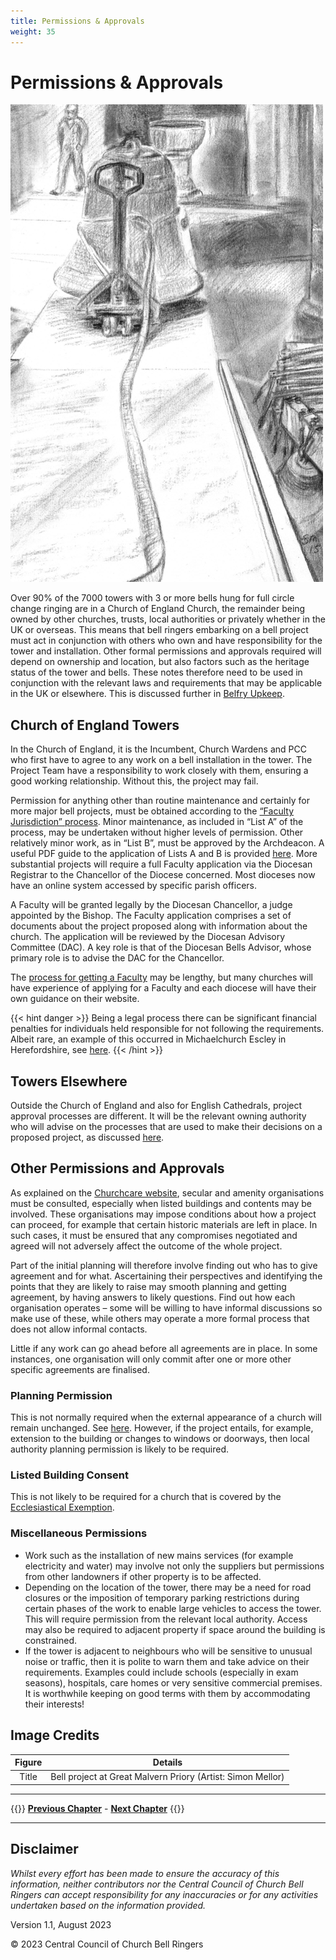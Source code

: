 ```yaml
---
title: Permissions & Approvals
weight: 35
---
```


# Permissions & Approvals

![Dragging bell along aisle](dragging-bell-aisle.jpg)

Over 90% of the 7000 towers with 3 or more bells hung for full circle change ringing are in a Church of England Church, the remainder being owned by other churches, trusts, local authorities or privately whether in the UK or overseas. This means that bell ringers embarking on a bell project must act in conjunction with others who own and have responsibility for the tower and installation. Other formal permissions and approvals required will depend on ownership and location, but also factors such as the heritage status of the tower and bells. These notes therefore need to be used in conjunction with the relevant laws and requirements that may be applicable in the UK or elsewhere.  This is discussed further in [Belfry Upkeep](https://belfryupkeep.cccbr.org.uk/docs/020-permissions).

## Church of England Towers

In the Church of England, it is the Incumbent, Church Wardens and PCC who first have to agree to any work on a bell installation in the tower. The Project Team have a responsibility to work closely with them, ensuring a good working relationship. Without this, the project may fail.

Permission for anything other than routine maintenance and certainly for more major bell projects, must be obtained according to the [“Faculty Jurisdiction” process](https://belfryupkeep.cccbr.org.uk/docs/030-faculty-rules). Minor maintenance, as included in “List A” of the process, may be undertaken without higher levels of permission. Other relatively minor work, as in “List B”, must be approved by the Archdeacon. A useful PDF guide to the application of Lists A and B is provided [here]( https://www.churchofengland.org/sites/default/files/2021-01/Bells%20Guidance.pdf). More substantial projects will require a full Faculty application via the Diocesan Registrar to the Chancellor of the Diocese concerned. Most dioceses now have an online system accessed by specific parish officers. 

A Faculty will be granted legally by the Diocesan Chancellor, a judge appointed by the Bishop. The Faculty application comprises a set of documents about the project proposed along with information about the church. The application will be reviewed by the Diocesan Advisory Committee (DAC). A key role is that of the Diocesan Bells Advisor, whose primary role is to advise the DAC for the Chancellor.

The [process for getting a Faculty](https://www.churchofengland.org/resources/churchcare/church-buildings-council/how-we-manage-our-buildings) may be lengthy, but many  churches will have experience of applying for a Faculty and each diocese will have their own guidance on their website. 

{{< hint danger >}}
Being a legal process there can be significant financial penalties for individuals held responsible for not following the requirements. Albeit rare, an example of this occurred in Michaelchurch Escley in Herefordshire, see [here]( https://www.ecclesiasticallawassociation.org.uk/judgments/bells/michaelchurchescleystmichael2020eccher1.pdf).
{{< /hint >}}

## Towers Elsewhere 

Outside the Church of England and also for English Cathedrals, project approval processes are different. It will be the relevant owning authority who will advise on the processes that are used to make their decisions on a proposed project, as discussed [here]( https://belfryupkeep.cccbr.org.uk/docs/020-permissions).

## Other Permissions and Approvals

As explained on the [Churchcare website](https://www.churchofengland.org/resources/churchcare/church-buildings-council/how-we-manage-our-buildings), secular and  amenity organisations must be consulted, especially when listed buildings and contents may be involved. These organisations may impose conditions about how a project can proceed, for example that certain historic materials are left in place. In such cases, it must be ensured that any compromises negotiated and agreed will not adversely affect the outcome of the whole project. 

Part of the initial planning will therefore involve finding out who has to give agreement and for what. Ascertaining their perspectives and identifying the points that they are likely to raise may smooth planning and getting agreement, by having answers to likely questions. Find out how each organisation operates – some will be willing to have informal discussions so make use of these, while others may operate a more formal process that does not allow informal contacts. 

Little if any work can go ahead before all agreements are in place. In some instances, one organisation will only commit after one or more other specific agreements are finalised. 

### Planning Permission 

This is not normally required when the external appearance of a church will remain unchanged. See [here](https://historicengland.org.uk/advice/hpg/consent/ecclesiasticalexemptions/). However, if the project entails, for example, extension to the building or changes to windows or doorways, then local authority planning permission is likely to be required. 

### Listed Building Consent

This is not likely to be required for a church that is covered by the [Ecclesiastical Exemption](https://historicengland.org.uk/advice/hpg/consent/ecclesiasticalexemptions/).

### Miscellaneous Permissions 

-	Work such as the installation of new mains services (for example electricity and water) may involve not only the suppliers but permissions from other landowners if other property is to be affected. 
-	Depending on the location of the tower, there may be a need for road closures or the imposition of temporary parking restrictions during certain phases of the work to enable large vehicles to access the tower. This will require permission from the relevant local authority. Access may also be required to adjacent property if space around the building is constrained. 
-	If the tower is adjacent to neighbours who will be sensitive to unusual noise or traffic, then it is polite to warn them and take advice on their requirements. Examples could include schools (especially in exam seasons), hospitals, care homes or very sensitive commercial premises. It is worthwhile keeping on good terms with them by accommodating their interests!

## Image Credits

| Figure | Details | 
| :---: | --- | 
| Title | Bell project at Great Malvern Priory (Artist: Simon Mellor) 

----

{{<hint info>}}
**[Previous Chapter](../030-specialist-advice/)** - **[Next Chapter](../040-managing-project/)**
{{</hint>}}

----

## Disclaimer
 
*Whilst every effort has been made to ensure the accuracy of this information, neither contributors nor the Central Council of Church Bell Ringers can accept responsibility for any inaccuracies or for any activities undertaken based on the information provided.*

Version 1.1, August 2023

© 2023 Central Council of Church Bell Ringers
